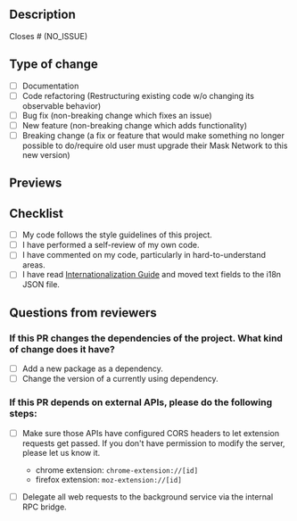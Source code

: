 ## Description

<!-- Please include a summary of the change and which issue is fixed. Please also include relevant motivation and context. List any dependencies that are required for this change. -->

Closes # (NO_ISSUE)

## Type of change

<!-- Please remove options that are not relevant. -->

- [ ] Documentation
- [ ] Code refactoring (Restructuring existing code w/o changing its observable behavior)
- [ ] Bug fix (non-breaking change which fixes an issue)
- [ ] New feature (non-breaking change which adds functionality)
- [ ] Breaking change (a fix or feature that would make something no longer possible to do/require old user must upgrade their Mask Network to this new version)

## Previews

<!-- Please attach screenshots if there are any visual changes. -->

## Checklist

- [ ] My code follows the style guidelines of this project.
- [ ] I have performed a self-review of my own code.
- [ ] I have commented on my code, particularly in hard-to-understand areas.
- [ ] I have read [Internationalization Guide](https://github.com/DimensionDev/Maskbook/blob/develop/docs/i18n-guide.md) and moved text fields to the i18n JSON file.

## Questions from reviewers

### If this PR changes the dependencies of the project. What kind of change does it have?

- [ ] Add a new package as a dependency.
- [ ] Change the version of a currently using dependency.

### If this PR depends on external APIs, please do the following steps:

- [ ] Make sure those APIs have configured CORS headers to let extension requests get passed. If you don't have permission to modify the server, please let us know it.
  - chrome extension: `chrome-extension://[id]`
  - firefox extension: `moz-extension://[id]`
- [ ] Delegate all web requests to the background service via the internal RPC bridge.


